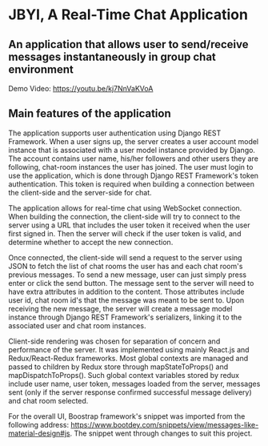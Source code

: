 # JBYI, A Real-Time Chat Application

## An application that allows user to send/receive messages instantaneously in group chat environment

Demo Video: https://youtu.be/kj7NnVaKVoA

## Main features of the application

The application supports user authentication using Django REST Framework. When a user signs up, the server creates a user account model instance that is associated with a user model instance provided by Django. The account contains user name, his/her followers and other users they are following, chat-room instances the user has joined.
The user must login to use the application, which is done through Django REST Framework's token authentication. This token is required when building a connection between the client-side and the server-side for chat.

The application allows for real-time chat using WebSocket connection. When building the connection, the client-side will try to connect to the server using a URL that includes the user token it received when the user first signed in. Then the server will check if the user token is valid, and determine whether to accept the new connection.

Once connected, the client-side will send a request to the server using JSON to fetch the list of chat rooms the user has and each chat room's previous messages. To send a new message, user can just simply press enter or click the send button. The message sent to the server will need to have extra attributes in addition to the content. Those attributes include user id, chat room id's that the message was meant to be sent to. Upon receiving the new message, the server will create a message model instance through Django REST Framework's serializers, linking it to the associated user and chat room instances.

Client-side rendering was chosen for separation of concern and performance of the server. It was implemented using mainly React.js and Redux/React-Redux frameworks. Most global contexts are managed and passed to children by Redux store through mapStateToProps() and mapDispatchToProps(). Such global context variables stored by redux include user name, user token, messages loaded from the server, messages sent (only if the server response confirmed successful message delivery) and chat room selected.

For the overall UI, Boostrap framework's snippet was imported from the following address: https://www.bootdey.com/snippets/view/messages-like-material-design#js.
The snippet went through changes to suit this project.

